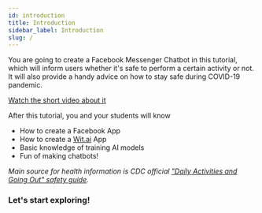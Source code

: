 ```yaml
---
id: introduction
title: Introduction
sidebar_label: Introduction
slug: /
---
```


You are going to create a Facebook Messenger Chatbot in this tutorial, which will inform users whether it's safe to perform a certain activity or not. It will also provide a handy advice on how to stay safe during COVID-19 pandemic. 

[Watch the short video about it](https://www.youtube.com/watch?v=FrucqUNOy9A)

After this tutorial, you and your students will know

- How to create a Facebook App
- How to create a [Wit.ai](http://wit.ai) App
- Basic knowledge of training AI models
- Fun of making chatbots!

_Main source for health information is CDC official ["Daily Activities and Going Out" safety guide](https://www.cdc.gov/coronavirus/2019-ncov/daily-life-coping/going-out.html)._

### Let's start exploring!